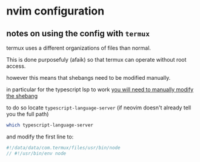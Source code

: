 # nvim configuration

## notes on using the config with `termux`

termux uses a different organizations of files than normal.

This is done purposefuly (afaik) so that termux can operate without root access.

however this means that shebangs need to be modified manually.

in particular for the typescript lsp to work [you will need to manually modify the shebang](https://github.com/neovim/neovim/issues/25712#issuecomment-177613828)

to do so locate `typescript-language-server` (if neovim doesn't already tell you the full path) 

```bash
which typescript-language-server
```

and modify the first line to:


```ts
#!/data/data/com.termux/files/usr/bin/node
// #!/usr/bin/env node
```

